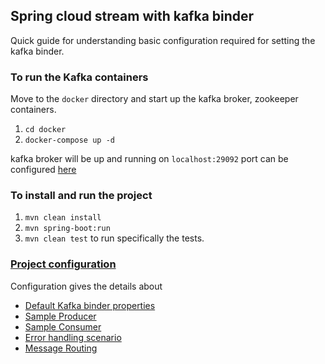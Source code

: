 ## Spring cloud stream with kafka binder
Quick guide for understanding basic configuration required for setting the kafka binder.

### To run the Kafka containers

Move to the `docker` directory and start up the kafka broker, zookeeper containers.
1. `cd docker`
2. `docker-compose up -d`

kafka broker will be up and running on `localhost:29092` port can be configured [here](./docker/docker-compose.yml#16)

### To install and run the project
1. `mvn clean install`
2. `mvn spring-boot:run`
3. `mvn clean test` to run specifically the tests.

### [Project configuration](./src/main/resources/application.yaml)
Configuration gives the details about 
- [Default Kafka binder properties](src/main/resources/application.yaml#L6)
- [Sample Producer](src/main/java/com/example/demokafka/routingConfig/EventBindingConfig.java#L25)
- [Sample Consumer](src/main/java/com/example/demokafka/routingConfig/EventBindingConfig.java#L13)
- [Error handling scenario](src/main/resources/application.yaml#L12)
- [Message Routing](src/test/java/com/example/demokafka/DemoMessageRoutingTests.java)
